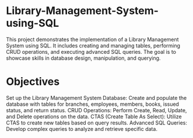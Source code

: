# Library-Management-System-using-SQL
This project demonstrates the implementation of a Library Management System using SQL. It includes creating and managing tables, performing CRUD operations, and executing advanced SQL queries. The goal is to showcase skills in database design, manipulation, and querying.

# Objectives
Set up the Library Management System Database: Create and populate the database with tables for branches, employees, members, books, issued status, and return status.
CRUD Operations: Perform Create, Read, Update, and Delete operations on the data.
CTAS (Create Table As Select): Utilize CTAS to create new tables based on query results.
Advanced SQL Queries: Develop complex queries to analyze and retrieve specific data.
